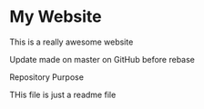 # My Website

This is a really awesome website

Update made on master on GitHub before rebase

 Repository Purpose

THis file is just a readme file

